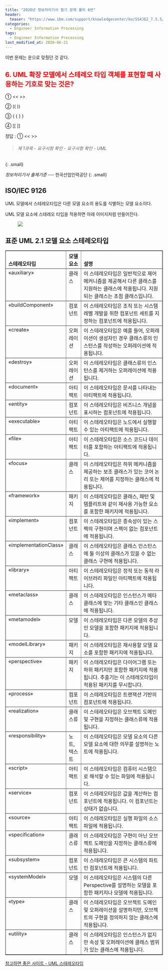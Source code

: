 ```yaml
---
title: "2020년 정보처리기사 필기 문제 풀이 6번"
header:
  teaser: "https://www.ibm.com/support/knowledgecenter/ko/SS4JE2_7.5.5/com.ibm.xtools.modeler.doc/images/tasnstyp.gif"
categories:
  - Engineer Information Processing
tags: 
  - Engineer Information Processing
last_modified_at: 2020-06-21
---
```


이번 문제는 운으로 맞췄던 것 같다.

## <span style="color:red"> 6. UML 확장 모델에서 스테레오 타입 객체를 표현할 때 사용하는 기호로 맞는 것은? </span>

① << >>

② (( ))

③ { { } }

④ [[ ]]

정답 : ① << >>

> ###### 제 1과목 - 요구사항 확인 - 요구사항 확인 - UML
{: .small}

<cite>정보처리기사 출제기준</cite> --- 한국산업인력공단
{: .small}

## ISO/IEC 9126

UML 모델에서 스테레오타입은 다른 모델 요소의 용도를 식별하는 모델 요소이다.

UML 모델 요소에 스테레오 타입을 적용하면 아래 이미지처럼 만들어진다.

<figure style="width: 150px" class="align-center">
  <a href="https://www.ibm.com/support/knowledgecenter/ko/SS4JE2_7.5.5/com.ibm.xtools.modeler.doc/images/tasnstyp.gif"><img src="https://www.ibm.com/support/knowledgecenter/ko/SS4JE2_7.5.5/com.ibm.xtools.modeler.doc/images/tasnstyp.gif"></a>
</figure>

## 표준 UML 2.1 모델 요소 스테레오타입

<table cellpadding="4" cellspacing="0" summary="" border="1" class="simpletable"><tr class="sthead"><th valign="bottom" align="left" id="d20856e48" class="stentry">스테레오타입</th>
<th valign="bottom" align="left" id="d20856e50" class="stentry">모델 요소</th>
<th valign="bottom" align="left" id="d20856e52" class="stentry">설명</th>
</tr>
<tr class="strow"><td valign="top" headers="d20856e48" class="stentry">«auxiliary»</td>
<td valign="top" headers="d20856e50" class="stentry">클래스</td>
<td valign="top" headers="d20856e52" class="stentry">이 스테레오타입은 일반적으로 제어 메커니즘을 제공해서 다른 클래스를
지원하는 클래스에 적용됩니다. 지원되는 클래스는
초점 클래스입니다. </td>
</tr>
<tr class="strow"><td valign="top" headers="d20856e48" class="stentry">«buildComponent»</td>
<td valign="top" headers="d20856e50" class="stentry">컴포넌트</td>
<td valign="top" headers="d20856e52" class="stentry">이 스테레오타입은 조직 또는 시스템 레벨 개발을 위한 컴포넌트 세트를 지정하는
컴포넌트에 적용됩니다. </td>
</tr>
<tr class="strow"><td valign="top" headers="d20856e48" class="stentry">«create»</td>
<td valign="top" headers="d20856e50" class="stentry">오퍼레이션</td>
<td valign="top" headers="d20856e52" class="stentry">이 스테레오타입은 예를 들어, 오퍼레이션이 생성자인 경우 클래스류의
인스턴스를 작성하는 오퍼레이션에 적용됩니다. </td>
</tr>
<tr class="strow"><td valign="top" headers="d20856e48" class="stentry">«destroy»</td>
<td valign="top" headers="d20856e50" class="stentry">오퍼레이션</td>
<td valign="top" headers="d20856e52" class="stentry">이 스테레오타입은 클래스류의 인스턴스를 제거하는
오퍼레이션에 적용됩니다. </td>
</tr>
<tr class="strow"><td valign="top" headers="d20856e48" class="stentry">«document»</td>
<td valign="top" headers="d20856e50" class="stentry">아티팩트</td>
<td valign="top" headers="d20856e52" class="stentry">이 스테레오타입은 문서를 나타내는 아티팩트에 적용됩니다. </td>
</tr>
<tr class="strow"><td valign="top" headers="d20856e48" class="stentry">«entity»</td>
<td valign="top" headers="d20856e50" class="stentry">컴포넌트</td>
<td valign="top" headers="d20856e52" class="stentry">이 스테레오타입은 비즈니스 개념을 표시하는 컴포넌트에 적용됩니다. </td>
</tr>
<tr class="strow"><td valign="top" headers="d20856e48" class="stentry">«executable»</td>
<td valign="top" headers="d20856e50" class="stentry">아티팩트</td>
<td valign="top" headers="d20856e52" class="stentry">이 스테레오타입은 노드에서 실행할 수 있는 아티팩트에 적용됩니다. </td>
</tr>
<tr class="strow"><td valign="top" headers="d20856e48" class="stentry">«file»</td>
<td valign="top" headers="d20856e50" class="stentry">아티팩트</td>
<td valign="top" headers="d20856e52" class="stentry">이 스테레오타입은 소스 코드나 데이터를 포함하는
아티팩트에 적용됩니다. </td>
</tr>
<tr class="strow"><td valign="top" headers="d20856e48" class="stentry">«focus»</td>
<td valign="top" headers="d20856e50" class="stentry">클래스</td>
<td valign="top" headers="d20856e52" class="stentry">이 스테레오타입은 하위 메커니즘을 제공하는 보조 클래스가 있는
코어 논리 또는 제어를 지정하는 클래스에 적용됩니다. </td>
</tr>
<tr class="strow"><td valign="top" headers="d20856e48" class="stentry">«framework»</td>
<td valign="top" headers="d20856e50" class="stentry">패키지</td>
<td valign="top" headers="d20856e52" class="stentry">이 스테레오타입은 클래스, 패턴 및 템플리트와 같이 재사용 가능한
요소를 포함한 패키지에 적용됩니다. </td>
</tr>
<tr class="strow"><td valign="top" headers="d20856e48" class="stentry">«implement»</td>
<td valign="top" headers="d20856e50" class="stentry">컴포넌트</td>
<td valign="top" headers="d20856e52" class="stentry">이 스테레오타입은 종속성이 있는 스펙의 구현이며 스펙이 없는
컴포넌트에 적용됩니다. </td>
</tr>
<tr class="strow"><td valign="top" headers="d20856e48" class="stentry">«implementationClass»</td>
<td valign="top" headers="d20856e50" class="stentry">클래스</td>
<td valign="top" headers="d20856e52" class="stentry">이 스테레오타입은 클래스 인스턴스에 둘 이상의 클래스가 있을 수 없는
클래스 구현에 적용됩니다. </td>
</tr>
<tr class="strow"><td valign="top" headers="d20856e48" class="stentry">«library»</td>
<td valign="top" headers="d20856e50" class="stentry">아티팩트</td>
<td valign="top" headers="d20856e52" class="stentry">이 스테레오타입은 정적 또는 동적 라이브러리 파일인
아티팩트에 적용됩니다. </td>
</tr>
<tr class="strow"><td valign="top" headers="d20856e48" class="stentry">«metaclass»</td>
<td valign="top" headers="d20856e50" class="stentry">클래스</td>
<td valign="top" headers="d20856e52" class="stentry">이 스테레오타입은 인스턴스가 메타클래스에 맞는 기타 클래스인
클래스에 적용됩니다. </td>
</tr>
<tr class="strow"><td valign="top" headers="d20856e48" class="stentry">«metamodel»</td>
<td valign="top" headers="d20856e50" class="stentry">모델</td>
<td valign="top" headers="d20856e52" class="stentry">이 스테레오타입은 다른 모델의 추상인 모델을 포함한
패키지에 적용됩니다. </td>
</tr>
<tr class="strow"><td valign="top" headers="d20856e48" class="stentry">«modelLibrary»</td>
<td valign="top" headers="d20856e50" class="stentry">패키지</td>
<td valign="top" headers="d20856e52" class="stentry">이 스테레오타입은 재사용할 모델 요소를 포함한 패키지에
적용됩니다. </td>
</tr>
<tr class="strow"><td valign="top" headers="d20856e48" class="stentry">«perspective»</td>
<td valign="top" headers="d20856e50" class="stentry">패키지</td>
<td valign="top" headers="d20856e52" class="stentry">이 스테레오타입은 다이어그램 또는 하위 패키지만 포함한
패키지에 적용됩니다. 추출기는 이 스테레오타입이 적용된 패키지를 무시합니다. </td>
</tr>
<tr class="strow"><td valign="top" headers="d20856e48" class="stentry">«process»</td>
<td valign="top" headers="d20856e50" class="stentry">컴포넌트</td>
<td valign="top" headers="d20856e52" class="stentry">이 스테레오타입은 트랜잭션 기반의 컴포넌트에 적용됩니다. </td>
</tr>
<tr class="strow"><td valign="top" headers="d20856e48" class="stentry">«realization»</td>
<td valign="top" headers="d20856e50" class="stentry">클래스류</td>
<td valign="top" headers="d20856e52" class="stentry">이 스테레오타입은 오브젝트 도메인 및 구현을 지정하는 클래스류에
적용됩니다. </td>
</tr>
<tr class="strow"><td valign="top" headers="d20856e48" class="stentry">«responsibility»</td>
<td valign="top" headers="d20856e50" class="stentry">노트, 텍스트</td>
<td valign="top" headers="d20856e52" class="stentry">이 스테레오타입은 모델 요소의 다른 모델 요소에 대한 의무를
설명하는 노트에 적용됩니다. </td>
</tr>
<tr class="strow"><td valign="top" headers="d20856e48" class="stentry">«script»</td>
<td valign="top" headers="d20856e50" class="stentry">아티팩트</td>
<td valign="top" headers="d20856e52" class="stentry">이 스테레오타입은 컴퓨터 시스템으로 해석할 수 있는 파일에
적용됩니다. </td>
</tr>
<tr class="strow"><td valign="top" headers="d20856e48" class="stentry">«service»</td>
<td valign="top" headers="d20856e50" class="stentry">컴포넌트</td>
<td valign="top" headers="d20856e52" class="stentry">이 스테레오타입은 값을 계산하는 컴포넌트에
적용됩니다. 이 컴포넌트는 상태가 없습니다. </td>
</tr>
<tr class="strow"><td valign="top" headers="d20856e48" class="stentry">«source»</td>
<td valign="top" headers="d20856e50" class="stentry">아티팩트</td>
<td valign="top" headers="d20856e52" class="stentry">이 스테레오타입은 실행 파일의 소스 파일에 적용됩니다. </td>
</tr>
<tr class="strow"><td valign="top" headers="d20856e48" class="stentry">«specification»</td>
<td valign="top" headers="d20856e50" class="stentry">클래스류</td>
<td valign="top" headers="d20856e52" class="stentry">이 스테레오타입은 구현이 아닌 오브젝트 도메인을 지정하는
클래스류에 적용됩니다. </td>
</tr>
<tr class="strow"><td valign="top" headers="d20856e48" class="stentry">«subsystem»</td>
<td valign="top" headers="d20856e50" class="stentry">컴포넌트</td>
<td valign="top" headers="d20856e52" class="stentry">이 스테레오타입은 큰 시스템의 파트인 컴포넌트에 적용됩니다. </td>
</tr>
<tr class="strow"><td valign="top" headers="d20856e48" class="stentry">«systemModel»</td>
<td valign="top" headers="d20856e50" class="stentry">모델</td>
<td valign="top" headers="d20856e52" class="stentry">이 스테레오타입은 시스템의 다른 Perspective를 설명하는
모델을 포함한 패키지나 모델에 적용됩니다. </td>
</tr>
<tr class="strow"><td valign="top" headers="d20856e48" class="stentry">«type»</td>
<td valign="top" headers="d20856e50" class="stentry">클래스</td>
<td valign="top" headers="d20856e52" class="stentry">이 스테레오타입은 오브젝트 도메인 및 오퍼레이션을 설명하지만,
오브젝트의 구현을 정의하지 않는 클래스에 적용됩니다. </td>
</tr>
<tr class="strow"><td valign="top" headers="d20856e48" class="stentry">«utility»</td>
<td valign="top" headers="d20856e50" class="stentry">클래스</td>
<td valign="top" headers="d20856e52" class="stentry">이 스테레오타입은 인스턴스가 없지만 속성 및 오퍼레이션에
클래스 범위가 있는 클래스에 적용됩니다. </td>
</tr>
</table>

[참고하면 좋은 사이트 - UML 스테레오타입](https://www.ibm.com/support/knowledgecenter/ko/SS4JE2_7.5.5/com.ibm.xtools.modeler.doc/topics/cstereotyp.html)





 

